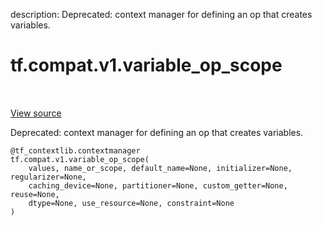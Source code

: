 description: Deprecated: context manager for defining an op that creates variables.

<div itemscope itemtype="http://developers.google.com/ReferenceObject">
<meta itemprop="name" content="tf.compat.v1.variable_op_scope" />
<meta itemprop="path" content="Stable" />
</div>

# tf.compat.v1.variable_op_scope

<!-- Insert buttons and diff -->

<table class="tfo-notebook-buttons tfo-api nocontent" align="left">

</table>

<a target="_blank" href="/code/stable/tensorflow/python/ops/variable_scope.py">View source</a>



Deprecated: context manager for defining an op that creates variables.

<pre class="devsite-click-to-copy prettyprint lang-py tfo-signature-link">
<code>@tf_contextlib.contextmanager</code>
<code>tf.compat.v1.variable_op_scope(
    values, name_or_scope, default_name=None, initializer=None, regularizer=None,
    caching_device=None, partitioner=None, custom_getter=None, reuse=None,
    dtype=None, use_resource=None, constraint=None
)
</code></pre>



<!-- Placeholder for "Used in" -->
